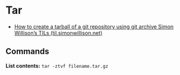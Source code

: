 # Tar

- [How to create a tarball of a git repository using git archive  Simon Willison’s TILs (til.simonwillison.net)](https://til.simonwillison.net/git/git-archive)

## Commands

**List contents:**  `tar -ztvf filename.tar.gz`